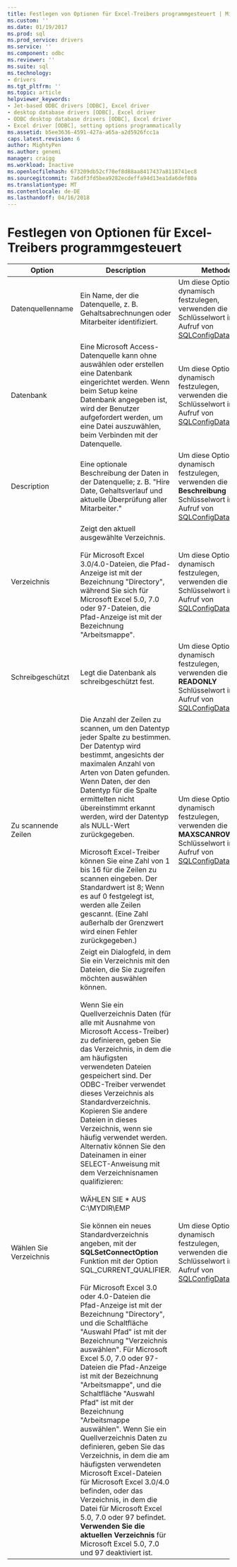 ```yaml
---
title: Festlegen von Optionen für Excel-Treibers programmgesteuert | Microsoft Docs
ms.custom: ''
ms.date: 01/19/2017
ms.prod: sql
ms.prod_service: drivers
ms.service: ''
ms.component: odbc
ms.reviewer: ''
ms.suite: sql
ms.technology:
- drivers
ms.tgt_pltfrm: ''
ms.topic: article
helpviewer_keywords:
- Jet-based ODBC drivers [ODBC], Excel driver
- desktop database drivers [ODBC], Excel driver
- ODBC desktop database drivers [ODBC], Excel driver
- Excel driver [ODBC], setting options programmatically
ms.assetid: b5ee3636-4591-427a-a65a-a2d5926fcc1a
caps.latest.revision: 6
author: MightyPen
ms.author: genemi
manager: craigg
ms.workload: Inactive
ms.openlocfilehash: 673209db52cf70ef8d88aa8417437a8118741ec8
ms.sourcegitcommit: 7a6df3fd5bea9282ecdeffa94d13ea1da6def80a
ms.translationtype: MT
ms.contentlocale: de-DE
ms.lasthandoff: 04/16/2018
---
```

# <a name="setting-options-programmatically-for-the-excel-driver"></a>Festlegen von Optionen für Excel-Treibers programmgesteuert
|Option|Description|Methode|  
|------------|-----------------|------------|  
|Datenquellenname|Ein Name, der die Datenquelle, z. B. Gehaltsabrechnungen oder Mitarbeiter identifiziert.|Um diese Option dynamisch festzulegen, verwenden die **DSN** Schlüsselwort in einem Aufruf von [SQLConfigDataSource](../../odbc/microsoft/odbc-jet-sqlconfigdatasource-excel-driver.md).|  
|Datenbank|Eine Microsoft Access-Datenquelle kann ohne auswählen oder erstellen eine Datenbank eingerichtet werden. Wenn beim Setup keine Datenbank angegeben ist, wird der Benutzer aufgefordert werden, um eine Datei auszuwählen, beim Verbinden mit der Datenquelle.|Um diese Option dynamisch festzulegen, verwenden die **DBQ** Schlüsselwort in einem Aufruf von [SQLConfigDataSource](../../odbc/microsoft/odbc-jet-sqlconfigdatasource-excel-driver.md).|  
|Description|Eine optionale Beschreibung der Daten in der Datenquelle; z. B. "Hire Date, Gehaltsverlauf und aktuelle Überprüfung aller Mitarbeiter."|Um diese Option dynamisch festzulegen, verwenden die **Beschreibung** Schlüsselwort in einem Aufruf von [SQLConfigDataSource](../../odbc/microsoft/odbc-jet-sqlconfigdatasource-excel-driver.md).|  
|Verzeichnis|Zeigt den aktuell ausgewählte Verzeichnis.<br /><br /> Für Microsoft Excel 3.0/4.0-Dateien, die Pfad-Anzeige ist mit der Bezeichnung "Directory", während Sie sich für Microsoft Excel 5.0, 7.0 oder 97-Dateien, die Pfad-Anzeige ist mit der Bezeichnung "Arbeitsmappe".|Um diese Option dynamisch festzulegen, verwenden die **Wert** Schlüsselwort in einem Aufruf von [SQLConfigDataSource](../../odbc/microsoft/odbc-jet-sqlconfigdatasource-excel-driver.md).|  
|Schreibgeschützt|Legt die Datenbank als schreibgeschützt fest.|Um diese Option dynamisch festzulegen, verwenden die **READONLY** Schlüsselwort in einem Aufruf von [SQLConfigDataSource](../../odbc/microsoft/odbc-jet-sqlconfigdatasource-excel-driver.md).|  
|Zu scannende Zeilen|Die Anzahl der Zeilen zu scannen, um den Datentyp jeder Spalte zu bestimmen. Der Datentyp wird bestimmt, angesichts der maximalen Anzahl von Arten von Daten gefunden. Wenn Daten, der den Datentyp für die Spalte ermittelten nicht übereinstimmt erkannt werden, wird der Datentyp als NULL-Wert zurückgegeben.<br /><br /> Microsoft Excel-Treiber können Sie eine Zahl von 1 bis 16 für die Zeilen zu scannen eingeben. Der Standardwert ist 8; Wenn es auf 0 festgelegt ist, werden alle Zeilen gescannt. (Eine Zahl außerhalb der Grenzwert wird einen Fehler zurückgegeben.)|Um diese Option dynamisch festzulegen, verwenden die **MAXSCANROWS** Schlüsselwort in einem Aufruf von [SQLConfigDataSource](../../odbc/microsoft/odbc-jet-sqlconfigdatasource-excel-driver.md).|  
|Wählen Sie Verzeichnis|Zeigt ein Dialogfeld, in dem Sie ein Verzeichnis mit den Dateien, die Sie zugreifen möchten auswählen können.<br /><br /> Wenn Sie ein Quellverzeichnis Daten (für alle mit Ausnahme von Microsoft Access-Treiber) zu definieren, geben Sie das Verzeichnis, in dem die am häufigsten verwendeten Dateien gespeichert sind. Der ODBC-Treiber verwendet dieses Verzeichnis als Standardverzeichnis. Kopieren Sie andere Dateien in dieses Verzeichnis, wenn sie häufig verwendet werden. Alternativ können Sie den Dateinamen in einer SELECT-Anweisung mit dem Verzeichnisnamen qualifizieren:<br /><br /> WÄHLEN SIE \* AUS C:\MYDIR\EMP<br /><br /> Sie können ein neues Standardverzeichnis angeben, mit der **SQLSetConnectOption** Funktion mit der Option SQL_CURRENT_QUALIFIER.<br /><br /> Für Microsoft Excel 3.0 oder 4.0-Dateien die Pfad-Anzeige ist mit der Bezeichnung "Directory", und die Schaltfläche "Auswahl Pfad" ist mit der Bezeichnung "Verzeichnis auswählen". Für Microsoft Excel 5.0, 7.0 oder 97-Dateien die Pfad-Anzeige ist mit der Bezeichnung "Arbeitsmappe", und die Schaltfläche "Auswahl Pfad" ist mit der Bezeichnung "Arbeitsmappe auswählen". Wenn Sie ein Quellverzeichnis Daten zu definieren, geben Sie das Verzeichnis, in dem die am häufigsten verwendeten Microsoft Excel-Dateien für Microsoft Excel 3.0/4.0 befinden, oder das Verzeichnis, in dem die Datei für Microsoft Excel 5.0, 7.0 oder 97 befindet. **Verwenden Sie die aktuellen Verzeichnis** für Microsoft Excel 5.0, 7.0 und 97 deaktiviert ist.|Um diese Option dynamisch festzulegen, verwenden die **Wert** Schlüsselwort in einem Aufruf von [SQLConfigDataSource](../../odbc/microsoft/odbc-jet-sqlconfigdatasource-excel-driver.md).|
